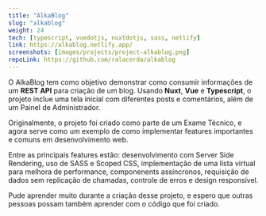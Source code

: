 ```yaml
---
title: "AlkaBlog"
slug: "alkablog"
weight: 24
tech: [typescript, vuedotjs, nuxtdotjs, sass, netlify]
link: https://alkablog.netlify.app/
screenshots: [images/projects/project-alkablog.png]
repoLink: https://github.com/ralacerda/alkablog
---
```


O AlkaBlog tem como objetivo demonstrar como consumir informações de um **REST API** para criação de um blog. Usando **Nuxt**, **Vue** e **Typescript**, o projeto inclue uma tela inicial com diferentes posts e comentários, além de um Painel de Administrador.

Originalmente, o projeto foi criado como parte de um Exame Técnico, e agora serve como um exemplo de como implementar features importantes e comuns em desenvolvimento web.

Entre as principais features estão: desenvolvimento com Server Side Rendering, uso de SASS e Scoped CSS, implementação de uma lista virtual para melhora de performance, componenents assíncronos, requisição de dados sem replicação de chamadas, controle de erros e design responsível.

Pude aprender muito durante a criação desse projeto, e espero que outras pessoas possam também aprender com o código que foi criado.
